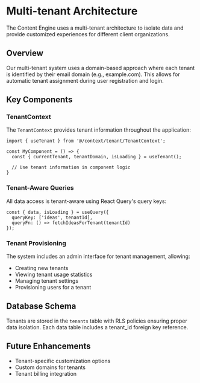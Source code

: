 
# Multi-tenant Architecture

The Content Engine uses a multi-tenant architecture to isolate data and provide customized experiences for different client organizations.

## Overview

Our multi-tenant system uses a domain-based approach where each tenant is identified by their email domain (e.g., example.com). This allows for automatic tenant assignment during user registration and login.

## Key Components

### TenantContext

The `TenantContext` provides tenant information throughout the application:

```tsx
import { useTenant } from '@/context/tenant/TenantContext';

const MyComponent = () => {
  const { currentTenant, tenantDomain, isLoading } = useTenant();
  
  // Use tenant information in component logic
}
```

### Tenant-Aware Queries

All data access is tenant-aware using React Query's query keys:

```tsx
const { data, isLoading } = useQuery({
  queryKey: ['ideas', tenantId],
  queryFn: () => fetchIdeasForTenant(tenantId)
});
```

### Tenant Provisioning

The system includes an admin interface for tenant management, allowing:

- Creating new tenants
- Viewing tenant usage statistics
- Managing tenant settings
- Provisioning users for a tenant

## Database Schema

Tenants are stored in the `tenants` table with RLS policies ensuring proper data isolation. Each data table includes a tenant_id foreign key reference.

## Future Enhancements

- Tenant-specific customization options
- Custom domains for tenants
- Tenant billing integration
